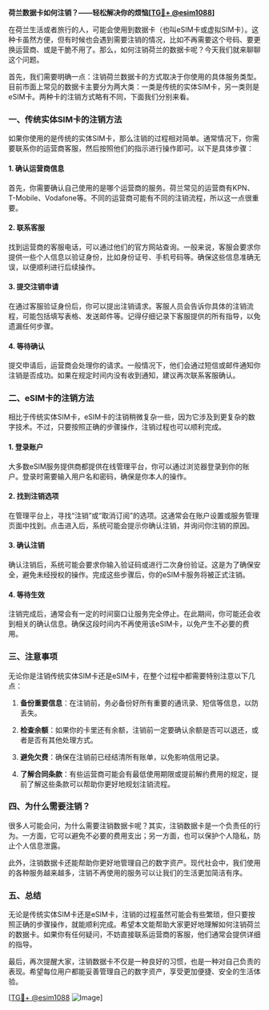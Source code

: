 **荷兰数据卡如何注销？——轻松解决你的烦恼[[TG💪+ @esim1088](https://t.me/s/esim1088)]**

在荷兰生活或者旅行的人，可能会使用到数据卡（也叫eSIM卡或虚拟SIM卡）。这种卡虽然方便，但有时候也会遇到需要注销的情况，比如不再需要这个号码、要更换运营商、或是干脆不用了。那么，如何注销荷兰的数据卡呢？今天我们就来聊聊这个问题。

首先，我们需要明确一点：注销荷兰数据卡的方式取决于你使用的具体服务类型。目前市面上常见的数据卡主要分为两大类：一类是传统的实体SIM卡，另一类则是eSIM卡。两种卡的注销方式略有不同，下面我们分别来看。

### 一、传统实体SIM卡的注销方法

如果你使用的是传统的实体SIM卡，那么注销的过程相对简单。通常情况下，你需要联系你的运营商客服，然后按照他们的指示进行操作即可。以下是具体步骤：

#### 1. 确认运营商信息
首先，你需要确认自己使用的是哪个运营商的服务。荷兰常见的运营商有KPN、T-Mobile、Vodafone等。不同的运营商可能有不同的注销流程，所以这一点很重要。

#### 2. 联系客服
找到运营商的客服电话，可以通过他们的官方网站查询。一般来说，客服会要求你提供一些个人信息以验证身份，比如身份证号、手机号码等。确保这些信息准确无误，以便顺利进行后续操作。

#### 3. 提交注销申请
在通过客服验证身份后，你可以提出注销请求。客服人员会告诉你具体的注销流程，可能包括填写表格、发送邮件等。记得仔细记录下客服提供的所有指导，以免遗漏任何步骤。

#### 4. 等待确认
提交申请后，运营商会处理你的请求。一般情况下，他们会通过短信或邮件通知你注销是否成功。如果在规定时间内没有收到通知，建议再次联系客服确认。

### 二、eSIM卡的注销方法

相比于传统实体SIM卡，eSIM卡的注销稍微复杂一些，因为它涉及到更复杂的数字技术。不过，只要按照正确的步骤操作，注销过程也可以顺利完成。

#### 1. 登录账户
大多数eSIM服务提供商都提供在线管理平台，你可以通过浏览器登录到你的账户。登录时需要输入用户名和密码，确保是你本人的操作。

#### 2. 找到注销选项
在管理平台上，寻找“注销”或“取消订阅”的选项。这通常会在账户设置或服务管理页面中找到。点击进入后，系统可能会提示你确认注销，并询问你注销的原因。

#### 3. 确认注销
确认注销后，系统可能会要求你输入验证码或进行二次身份验证。这是为了确保安全，避免未经授权的操作。完成这些步骤后，你的eSIM卡服务将被正式注销。

#### 4. 等待生效
注销完成后，通常会有一定的时间窗口让服务完全停止。在此期间，你可能还会收到相关的确认信息。确保这段时间内不再使用该eSIM卡，以免产生不必要的费用。

### 三、注意事项

无论你是注销传统实体SIM卡还是eSIM卡，在整个过程中都需要特别注意以下几点：

1. **备份重要信息**：在注销前，务必备份好所有重要的通讯录、短信等信息，以防丢失。
   
2. **检查余额**：如果你的卡里还有余额，注销前一定要确认余额是否可以退还，或者是否有其他处理方式。

3. **避免欠费**：确保在注销前已经结清所有账单，以免影响信用记录。

4. **了解合同条款**：有些运营商可能会有最低使用期限或提前解约费用的规定，提前了解这些条款可以帮助你更好地规划注销流程。

### 四、为什么需要注销？

很多人可能会问，为什么需要注销数据卡呢？其实，注销数据卡是一个负责任的行为。一方面，它可以避免不必要的费用支出；另一方面，也可以保护个人隐私，防止个人信息泄露。

此外，注销数据卡还能帮助你更好地管理自己的数字资产。现代社会中，我们使用的各种服务越来越多，注销不再使用的服务可以让我们的生活更加简洁有序。

### 五、总结

无论是传统实体SIM卡还是eSIM卡，注销的过程虽然可能会有些繁琐，但只要按照正确的步骤操作，就能顺利完成。希望本文能帮助大家更好地理解如何注销荷兰的数据卡。如果你有任何疑问，不妨直接联系运营商的客服，他们通常会提供详细的指导。

最后，再次提醒大家，注销数据卡不仅是一种良好的习惯，也是一种对自己负责的表现。希望每位用户都能妥善管理自己的数字资产，享受更加便捷、安全的生活体验。

[[TG💪+ @esim1088](https://t.me/s/esim1088) ![Image](https://i.postimg.cc/4NQfJmqS/Snipaste-2025-05-13-00-14-12.png)]